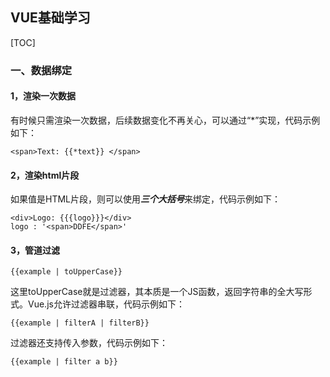 ## VUE基础学习

[TOC]

### 一、数据绑定

#### 1，渲染一次数据

有时候只需渲染一次数据，后续数据变化不再关心，可以通过“*”实现，代码示例如下：

```vue
<span>Text: {{*text}} </span>
```

#### 2，渲染html片段

如果值是HTML片段，则可以使用***三个大括号***来绑定，代码示例如下：

```vue
<div>Logo: {{{logo}}}</div>
logo : '<span>DDFE</span>'
```

#### 3，管道过滤

```vue
{{example | toUpperCase}}
```

这里toUpperCase就是过滤器，其本质是一个JS函数，返回字符串的全大写形式。Vue.js允许过滤器串联，代码示例如下：

```vue
{{example | filterA | filterB}}
```

过滤器还支持传入参数，代码示例如下：

```vue
{{example | filter a b}}
```